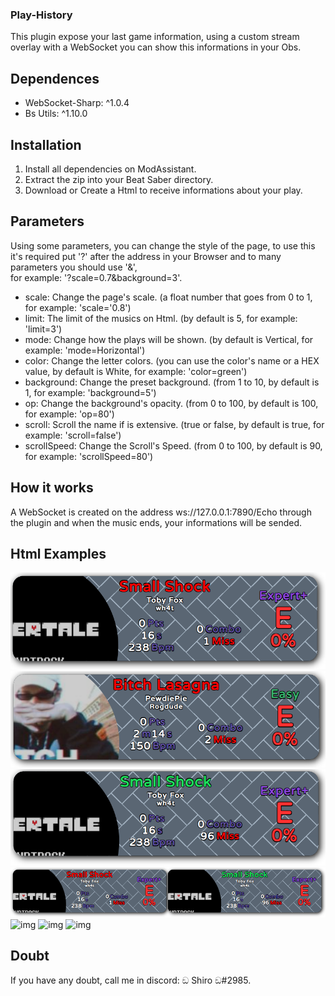 ### Play-History
  This plugin expose your last game information, using a custom stream overlay with a WebSocket you can show this informations in your Obs. 

## Dependences
- WebSocket-Sharp: ^1.0.4
- Bs Utils: ^1.10.0

## Installation
  1. Install all dependencies on ModAssistant.
  2. Extract the zip into your Beat Saber directory.
  3. Download or Create a Html to receive informations about your play. 

## Parameters
  Using some parameters, you can change the style of the page, to use this it's required put '?' after the address in your Browser and to many parameters you should use '&',     
  for example: '?scale=0.7&background=3'. 
- scale: Change the page's scale. (a float number that goes from 0 to 1, for example: 'scale='0.8')
- limit: The limit of the musics on Html. (by default is 5, for example: 'limit=3')
- mode: Change how the plays will be shown. (by default is Vertical, for example: 'mode=Horizontal')
- color: Change the letter colors. (you can use the color's name or a HEX value, by default is White, for example: 'color=green')
- background: Change the preset background. (from 1 to 10, by default is 1, for example: 'background=5')
- op: Change the background's opacity. (from 0 to 100, by default is 100, for example: 'op=80')
- scroll: Scroll the name if is extensive. (true or false, by default is true, for example: 'scroll=false')
- scrollSpeed: Change the Scroll's Speed. (from 0 to 100, by default is 90, for example: 'scrollSpeed=80')

## How it works
  A WebSocket is created on the address ws://127.0.0.1:7890/Echo through the plugin and when the music ends, your informations will be sended.

## Html Examples
![img](https://github.com/PotetoShiro/Play-History/blob/main/Examples/1.png?raw=true)
![img](https://github.com/PotetoShiro/Play-History/blob/main/Examples/2.png?raw=true)
![img](https://github.com/PotetoShiro/Play-History/blob/main/Examples/3.png?raw=true)
![img](https://github.com/PotetoShiro/Play-History/blob/main/Examples/4.png?raw=true)
![img](https://github.com/PotetoShiro/Play-History/blob/main/Examples/5.gif?raw=true)
![img](https://github.com/PotetoShiro/Play-History/blob/main/Examples/6.gif?raw=true)
![img](https://github.com/PotetoShiro/Play-History/blob/main/Examples/7.gif?raw=true)
  
## Doubt
  If you have any doubt, call me in discord: ඞ Shiro ඞ#2985.
